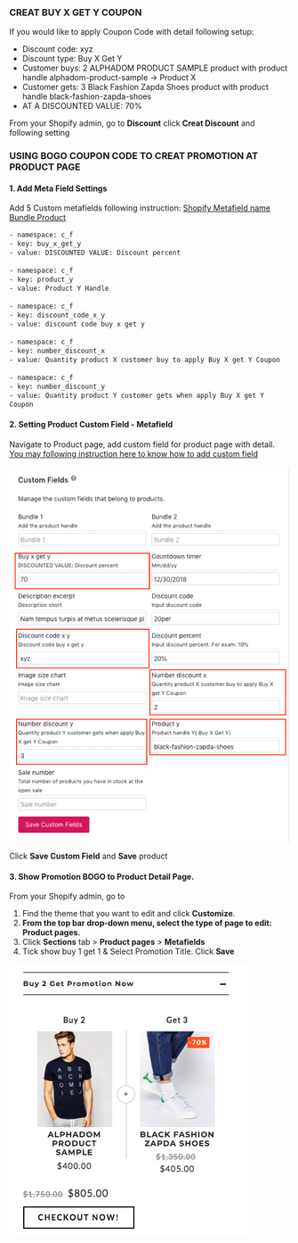 ### CREAT BUY X GET Y COUPON

If you would like to apply Coupon Code with detail following setup:

- Discount code: xyz
- Discount type: Buy X Get Y
- Customer buys: 2 ALPHADOM PRODUCT SAMPLE product with product handle alphadom-product-sample -> Product X
- Customer gets: 3 Black Fashion Zapda Shoes product with product handle black-fashion-zapda-shoes
- AT A DISCOUNTED VALUE: 70%

From your Shopify admin, go to **Discount** click **Creat Discount** and following setting


### USING BOGO COUPON CODE TO CREAT PROMOTION AT PRODUCT PAGE

#### 1. Add Meta Field Settings
Add 5 Custom metafields following instruction: [Shopify Metafield name Bundle Product ](/shopify-metafield.md)

```
- namespace: c_f
- key: buy_x_get_y
- value: DISCOUNTED VALUE: Discount percent

- namespace: c_f
- key: product_y
- value: Product Y Handle

- namespace: c_f
- key: discount_code_x_y
- value: discount code buy x get y

- namespace: c_f
- key: number_discount_x
- value: Quantity product X customer buy to apply Buy X get Y Coupon

- namespace: c_f
- key: number_discount_y
- value: Quantity product Y customer gets when apply Buy X get Y Coupon

```
#### 2. Setting Product Custom Field - Metafield

Navigate to Product page, add custom field for product page with detail.
[You may following instruction here to know how to add custom field](/shopify-metafield.md)

![](/assets/product-bogo-metafield.png)

Click **Save Custom Field** and **Save** product

#### 3. Show Promotion BOGO to Product Detail Page.

From your Shopify admin, go to 

1. Find the theme that you want to edit and click **Customize**.
2. **From the top bar drop-down menu, select the type of page to edit: Product pages.**
3. Click **Sections** tab > **Product pages** > **Metafields**
4. Tick show buy 1 get 1 & Select Promotion Title. Click **Save**

![](/assets/buy-one-get-one.png)

